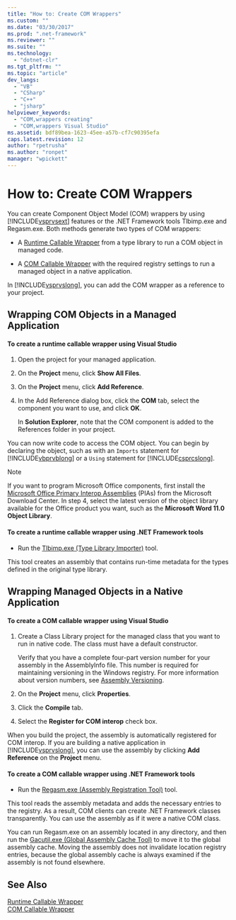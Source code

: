 ```yaml
---
title: "How to: Create COM Wrappers"
ms.custom: ""
ms.date: "03/30/2017"
ms.prod: ".net-framework"
ms.reviewer: ""
ms.suite: ""
ms.technology: 
  - "dotnet-clr"
ms.tgt_pltfrm: ""
ms.topic: "article"
dev_langs: 
  - "VB"
  - "CSharp"
  - "C++"
  - "jsharp"
helpviewer_keywords: 
  - "COM,wrappers creating"
  - "COM,wrappers Visual Studio"
ms.assetid: bdf89bea-1623-45ee-a57b-cf7c90395efa
caps.latest.revision: 12
author: "rpetrusha"
ms.author: "ronpet"
manager: "wpickett"
---
```

# How to: Create COM Wrappers
You can create Component Object Model (COM) wrappers by using [!INCLUDE[vsprvsext](../../../includes/vsprvsext-md.md)] features or the .NET Framework tools Tlbimp.exe and Regasm.exe. Both methods generate two types of COM wrappers:  
  
-   A [Runtime Callable Wrapper](../../../docs/framework/interop/runtime-callable-wrapper.md) from a type library to run a COM object in managed code.  
  
-   A [COM Callable Wrapper](../../../docs/framework/interop/com-callable-wrapper.md) with the required registry settings to run a managed object in a native application.  
  
 In [!INCLUDE[vsprvslong](../../../includes/vsprvslong-md.md)], you can add the COM wrapper as a reference to your project.  
  
## Wrapping COM Objects in a Managed Application  
  
#### To create a runtime callable wrapper using Visual Studio  
  
1.  Open the project for your managed application.  
  
2.  On the **Project** menu, click **Show All Files**.  
  
3.  On the **Project** menu, click **Add Reference**.  
  
4.  In the Add Reference dialog box, click the **COM** tab, select the component you want to use, and click **OK**.  
  
     In **Solution Explorer**, note that the COM component is added to the References folder in your project.  
  
 You can now write code to access the COM object. You can begin by declaring the object, such as with an `Imports` statement for [!INCLUDE[vbprvblong](../../../includes/vbprvblong-md.md)] or a `Using` statement for [!INCLUDE[csprcslong](../../../includes/csprcslong-md.md)].  
  
> [!NOTE]
>  If you want to program Microsoft Office components, first install the [Microsoft Office Primary Interop Assemblies](http://go.microsoft.com/fwlink/?LinkId=50479) (PIAs) from the Microsoft Download Center. In step 4, select the latest version of the object library available for the Office product you want, such as the **Microsoft Word 11.0 Object Library**.  
  
#### To create a runtime callable wrapper using .NET Framework tools  
  
-   Run the [Tlbimp.exe (Type Library Importer)](../../../docs/framework/tools/tlbimp-exe-type-library-importer.md) tool.  
  
 This tool creates an assembly that contains run-time metadata for the types defined in the original type library.  
  
## Wrapping Managed Objects in a Native Application  
  
#### To create a COM callable wrapper using Visual Studio  
  
1.  Create a Class Library project for the managed class that you want to run in native code. The class must have a default constructor.  
  
     Verify that you have a complete four-part version number for your assembly in the AssemblyInfo file. This number is required for maintaining versioning in the Windows registry. For more information about version numbers, see [Assembly Versioning](../../../docs/framework/app-domains/assembly-versioning.md).  
  
2.  On the **Project** menu, click **Properties**.  
  
3.  Click the **Compile** tab.  
  
4.  Select the **Register for COM interop** check box.  
  
 When you build the project, the assembly is automatically registered for COM interop. If you are building a native application in [!INCLUDE[vsprvslong](../../../includes/vsprvslong-md.md)], you can use the assembly by clicking **Add Reference** on the **Project** menu.  
  
#### To create a COM callable wrapper using .NET Framework tools  
  
-   Run the [Regasm.exe (Assembly Registration Tool)](../../../docs/framework/tools/regasm-exe-assembly-registration-tool.md) tool.  
  
 This tool reads the assembly metadata and adds the necessary entries to the registry. As a result, COM clients can create .NET Framework classes transparently. You can use the assembly as if it were a native COM class.  
  
 You can run Regasm.exe on an assembly located in any directory, and then run the [Gacutil.exe (Global Assembly Cache Tool)](../../../docs/framework/tools/gacutil-exe-gac-tool.md) to move it to the global assembly cache. Moving the assembly does not invalidate location registry entries, because the global assembly cache is always examined if the assembly is not found elsewhere.  
  
## See Also  
 [Runtime Callable Wrapper](../../../docs/framework/interop/runtime-callable-wrapper.md)   
 [COM Callable Wrapper](../../../docs/framework/interop/com-callable-wrapper.md)
